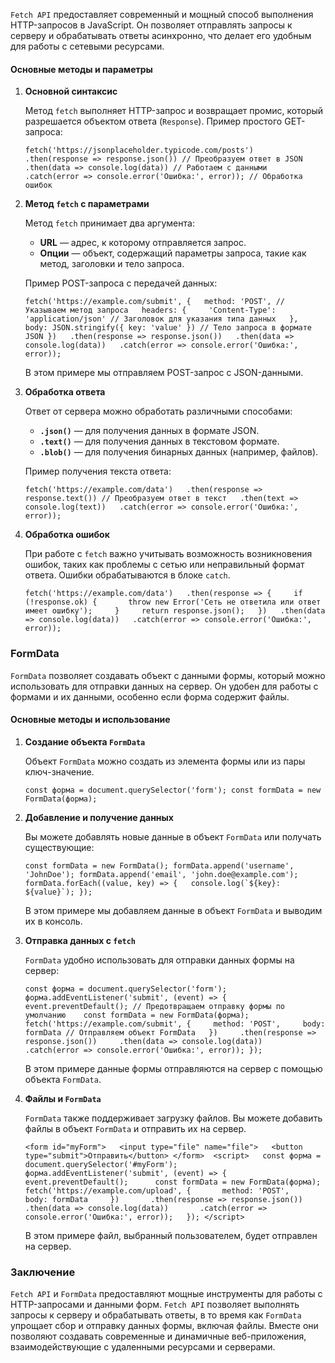 `Fetch API` предоставляет современный и мощный способ выполнения HTTP-запросов в JavaScript. Он позволяет отправлять запросы к серверу и обрабатывать ответы асинхронно, что делает его удобным для работы с сетевыми ресурсами.

#### Основные методы и параметры

1. **Основной синтаксис**
    
    Метод `fetch` выполняет HTTP-запрос и возвращает промис, который разрешается объектом ответа (`Response`). Пример простого GET-запроса:
    
    `fetch('https://jsonplaceholder.typicode.com/posts')   .then(response => response.json()) // Преобразуем ответ в JSON   .then(data => console.log(data)) // Работаем с данными   .catch(error => console.error('Ошибка:', error)); // Обработка ошибок`
    
2. **Метод `fetch` с параметрами**
    
    Метод `fetch` принимает два аргумента:
    
    - **URL** — адрес, к которому отправляется запрос.
    - **Опции** — объект, содержащий параметры запроса, такие как метод, заголовки и тело запроса.
    
    Пример POST-запроса с передачей данных:
    
    `fetch('https://example.com/submit', {   method: 'POST', // Указываем метод запроса   headers: {     'Content-Type': 'application/json' // Заголовок для указания типа данных   },   body: JSON.stringify({ key: 'value' }) // Тело запроса в формате JSON })   .then(response => response.json())   .then(data => console.log(data))   .catch(error => console.error('Ошибка:', error));`
    
    В этом примере мы отправляем POST-запрос с JSON-данными.
    
3. **Обработка ответа**
    
    Ответ от сервера можно обработать различными способами:
    
    - **`.json()`** — для получения данных в формате JSON.
    - **`.text()`** — для получения данных в текстовом формате.
    - **`.blob()`** — для получения бинарных данных (например, файлов).
    
    Пример получения текста ответа:
    
    `fetch('https://example.com/data')   .then(response => response.text()) // Преобразуем ответ в текст   .then(text => console.log(text))   .catch(error => console.error('Ошибка:', error));`
    
4. **Обработка ошибок**
    
    При работе с `fetch` важно учитывать возможность возникновения ошибок, таких как проблемы с сетью или неправильный формат ответа. Ошибки обрабатываются в блоке `catch`.
    
    `fetch('https://example.com/data')   .then(response => {     if (!response.ok) {       throw new Error('Сеть не ответила или ответ имеет ошибку');     }     return response.json();   })   .then(data => console.log(data))   .catch(error => console.error('Ошибка:', error));`
    

### FormData

`FormData` позволяет создавать объект с данными формы, который можно использовать для отправки данных на сервер. Он удобен для работы с формами и их данными, особенно если форма содержит файлы.

#### Основные методы и использование

1. **Создание объекта `FormData`**
    
    Объект `FormData` можно создать из элемента формы или из пары ключ-значение.
    
    `const форма = document.querySelector('form'); const formData = new FormData(форма);`
    
2. **Добавление и получение данных**
    
    Вы можете добавлять новые данные в объект `FormData` или получать существующие:
    
    ``const formData = new FormData(); formData.append('username', 'JohnDoe'); formData.append('email', 'john.doe@example.com');  formData.forEach((value, key) => {   console.log(`${key}: ${value}`); });``
    
    В этом примере мы добавляем данные в объект `FormData` и выводим их в консоль.
    
3. **Отправка данных с `fetch`**
    
    `FormData` удобно использовать для отправки данных формы на сервер:
    
    `const форма = document.querySelector('form'); форма.addEventListener('submit', (event) => {   event.preventDefault(); // Предотвращаем отправку формы по умолчанию    const formData = new FormData(форма);    fetch('https://example.com/submit', {     method: 'POST',     body: formData // Отправляем объект FormData   })     .then(response => response.json())     .then(data => console.log(data))     .catch(error => console.error('Ошибка:', error)); });`
    
    В этом примере данные формы отправляются на сервер с помощью объекта `FormData`.
    
4. **Файлы и `FormData`**
    
    `FormData` также поддерживает загрузку файлов. Вы можете добавить файлы в объект `FormData` и отправить их на сервер.
    
    `<form id="myForm">   <input type="file" name="file">   <button type="submit">Отправить</button> </form>  <script>   const форма = document.querySelector('#myForm');   форма.addEventListener('submit', (event) => {     event.preventDefault();      const formData = new FormData(форма);      fetch('https://example.com/upload', {       method: 'POST',       body: formData     })       .then(response => response.json())       .then(data => console.log(data))       .catch(error => console.error('Ошибка:', error));   }); </script>`
    
    В этом примере файл, выбранный пользователем, будет отправлен на сервер.
    

### Заключение

`Fetch API` и `FormData` предоставляют мощные инструменты для работы с HTTP-запросами и данными форм. `Fetch API` позволяет выполнять запросы к серверу и обрабатывать ответы, в то время как `FormData` упрощает сбор и отправку данных формы, включая файлы. Вместе они позволяют создавать современные и динамичные веб-приложения, взаимодействующие с удаленными ресурсами и серверами.